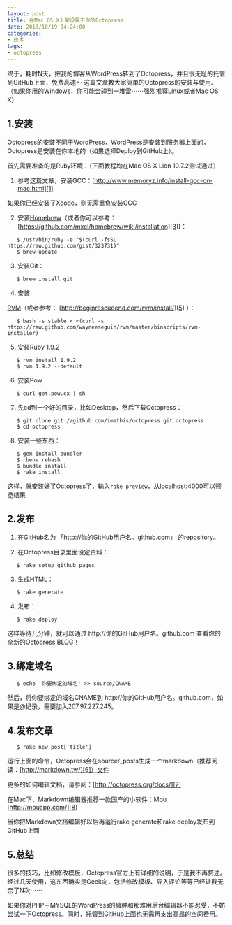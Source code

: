 ```yaml
---
layout: post
title: 在Mac OS X上架设属于你的Octopress
date: 2013/10/19 04:24:00
categories:
- 技术
tags:
- octopress
---
```


终于，耗时N天，把我的博客从WordPress转到了Octopress，并且很无耻的托管到GitHub上面，免费高速～ 这篇文章教大家简单的Octopress的安装与使用。 （如果你用的Windows，你可能会碰到一堆雷⋯⋯强烈推荐Linux或者Mac OS X）

## 1.安装

Octopress的安装不同于WordPress，WordPress是安装到服务器上面的，Octopress是安装在你本地的（如果选择Deploy到GitHub上）。

首先需要准备的是Ruby环境：（下面教程均在Mac OS X Lion 10.7.2测试通过）

1. 参考这篇文章，安装GCC：[http://www.memoryz.info/install-gcc-on-mac.html][1]

如果你已经安装了Xcode，则无需重负安装GCC

2. 安装[Homebrew][2]（或者你可以参考：[https://github.com/mxcl/homebrew/wiki/installation][3])：
```
   $ /usr/bin/ruby -e "$(curl -fsSL https://raw.github.com/gist/323731)"
   $ brew update
```

3. 安装Git：
```
   $ brew install git
```

4. 安装

[RVM][4]（或者参考： [http://beginrescueend.com/rvm/install/][5] ）：
```  
   $ bash -s stable < <(curl -s https://raw.github.com/wayneeseguin/rvm/master/binscripts/rvm-installer)
```

5. 安装Ruby 1.9.2
```
   $ rvm install 1.9.2
   $ rvm 1.9.2 --default
```

6. 安装Pow
```
   $ curl get.pow.cx | sh
```

7. 先cd到一个好的目录，比如Desktop，然后下载Octopress：
```
   $ git clone git://github.com/imathis/octopress.git octopress
   $ cd octopress
```

8. 安装一些东西：
```
   $ gem install bundler
   $ rbenv rehash
   $ bundle install
   $ rake install
```

这样，就安装好了Octopress了，输入`rake preview`，从localhost:4000可以预览结果

## 2.发布

1. 在GitHub名为 「http://你的GitHub用户名。github.com」 的repository。

2. 在Octopress目录里面设定资料：
```
   $ rake setup_github_pages
```

3. 生成HTML：
```
   $ rake generate
```

4. 发布：
```
   $ rake deploy
```

这样等待几分钟，就可以通过 http://你的GitHub用户名。github.com 查看你的全新的Octopress BLOG！

## 3.绑定域名
```
   $ echo '你要绑定的域名' >> source/CNAME
```

然后，将你要绑定的域名CNAME到 http://你的GitHub用户名。github.com，如果是@纪录，需要加入207.97.227.245。

## 4.发布文章
```
   $ rake new_post['title']
```

运行上面的命令，Octopress会在source/_posts生成一个markdown（推荐阅读：[http://markdown.tw/][6]）文件

更多的如何编辑文档，请参阅：[http://octopress.org/docs/][7]

在Mac下，Markdown编辑器推荐一款国产的小软件：Mou [http://mouapp.com/][8]

当你把Markdown文档编辑好以后再运行rake generate和rake deploy发布到GitHub上面

## 5.总结

很多的技巧，比如修改模板，Octopress官方上有详细的说明，于是我不再赘述。经过几天使用，这东西确实是Geek向，包括修改模板、导入评论等等已经让我无奈了N次⋯⋯

如果你对PHP＋MYSQL的WordPress的臃肿和那难用后台编辑器不能忍受，不妨尝试一下Octopress。同时，托管到GitHub上面也无需再支出高昂的空间费用。

 [1]: http://www.memoryz.info/install-gcc-on-mac.html

 [2]: http://mxcl.github.com/homebrew/

 [3]: https://github.com/mxcl/homebrew/wiki/installation

 [4]: http://beginrescueend.com/

 [5]: http://beginrescueend.com/rvm/install/

 [6]: http://markdown.tw/

 [7]: http://octopress.org/docs/

 [8]: http://mouapp.com/
